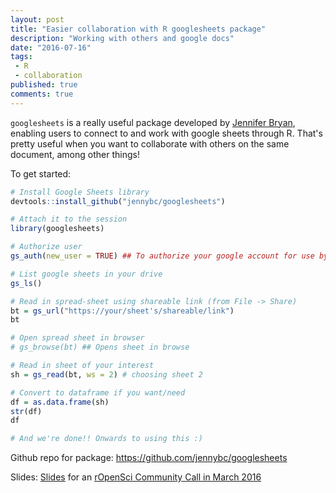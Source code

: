 ```yaml
---
layout: post
title: "Easier collaboration with R googlesheets package"
description: "Working with others and google docs"
date: "2016-07-16"
tags:
 - R
 - collaboration
published: true
comments: true
---
```


`googlesheets` is a really useful package developed by [Jennifer Bryan](https://twitter.com/JennyBryan), enabling users to connect to and work with google sheets through R. That's pretty useful when you want to collaborate with others on the same document, among other things!

To get started:


```r
# Install Google Sheets library
devtools::install_github("jennybc/googlesheets")

# Attach it to the session
library(googlesheets)

# Authorize user
gs_auth(new_user = TRUE) ## To authorize your google account for use by googlesheets

# List google sheets in your drive
gs_ls()

# Read in spread-sheet using shareable link (from File -> Share)
bt = gs_url("https://your/sheet's/shareable/link")
bt

# Open spread sheet in browser
# gs_browse(bt) ## Opens sheet in browse

# Read in sheet of your interest
sh = gs_read(bt, ws = 2) # choosing sheet 2

# Convert to dataframe if you want/need
df = as.data.frame(sh)
str(df)
df

# And we're done!! Onwards to using this :) 
```
 
 
Github repo for package: https://github.com/jennybc/googlesheets

Slides:  [Slides](https://speakerdeck.com/jennybc/googlesheets-1) for an [rOpenSci Community Call in March 2016](https://github.com/ropensci/commcalls/issues/9)


